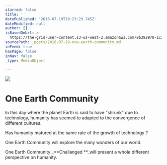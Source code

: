 ```yaml
---
starred: false
title: ''
datePublished: '2016-07-19T19:23:29.745Z'
dateModified: null
author: []
isBasedOnUrl: >-
  https://the-grid-user-content.s3-us-west-2.amazonaws.com/8b392978-1c3f-44c6-a62c-2e6a306eb0da.jpg
sourcePath: _posts/2016-07-19-one-earth-community.md
inFeed: true
hasPage: false
inNav: false
_type: MediaObject

---
```

![](https://the-grid-user-content.s3-us-west-2.amazonaws.com/8b392978-1c3f-44c6-a62c-2e6a306eb0da.jpg)

# One Earth Community

In this day where the planet Earth is said to have "shrunk" due to technology, humanity has seemed to adapted to the convergence of different cultures.

Has humanity matured at the same rate of the growth of technology ?

One Earth Community will explore the many wonders of our world. 

One Earth Community _**Challanged **_will present a whole different perspective on humanity.